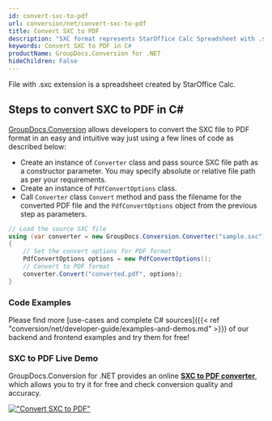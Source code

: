 ```yaml
---
id: convert-sxc-to-pdf
url: conversion/net/convert-sxc-to-pdf
title: Convert SXC to PDF
description: "SXC format represents StarOffice Calc Spreadsheet with .sxc extension. Learn how to convert SXC to PDF file programmatically in C# language using GroupDocs.Conversion for .NET library."
keywords: Convert SXC to PDF in C#
productName: GroupDocs.Conversion for .NET
hideChildren: False
---
```


File with .sxc extension is a spreadsheet created by StarOffice Calc.

## Steps to convert SXC to PDF in C#

[GroupDocs.Conversion](https://products.groupdocs.com/conversion/net) allows developers to convert the SXC file to PDF format in an easy and intuitive way just using a few lines of code as described below:

* Create an instance of `Converter` class and pass source SXC file path as a constructor parameter. You may specify absolute or relative file path as per your requirements. 
* Create an instance of `PdfConvertOptions` class.
* Call `Converter` class `Convert` method and pass the filename for the converted PDF file and the `PdfConvertOptions` object from the previous step as parameters.

```csharp
// Load the source SXC file
using (var converter = new GroupDocs.Conversion.Converter("sample.sxc"))
{
    // Set the convert options for PDF format
    PdfConvertOptions options = new PdfConvertOptions();
    // Convert to PDF format
    converter.Convert("converted.pdf", options);
}
```

### Code Examples

Please find more [use-cases and complete C# sources]({{< ref "conversion/net/developer-guide/examples-and-demos.md" >}}) of our backend and frontend examples and try them for free!

### SXC to PDF Live Demo

GroupDocs.Conversion for .NET provides an online [**SXC to PDF converter**](https://products.groupdocs.app/conversion/sxc-to-pdf), which allows you to try it for free and check conversion quality and accuracy.

[!["Convert SXC to PDF"](conversion/net/images/convert-sxc-to-pdf.png)](https://products.groupdocs.app/conversion/sxc-to-pdf)